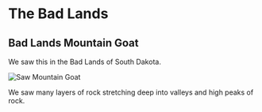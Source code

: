 # The Bad Lands

## Bad Lands Mountain Goat 

We saw this in the Bad Lands of South Dakota.

![Saw Mountain Goat](IMG_3980.JPG)

We saw many layers of rock stretching deep into valleys and high peaks of rock.
